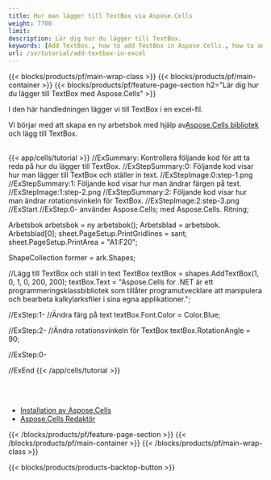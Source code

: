 ```yaml
---
title: Hur man lägger till TextBox via Aspose.Cells
weight: 7700
limit:
description: Lär dig hur du lägger till TextBox.
keywords: [Add TextBox., how to add TextBox in Aspose.Cells., how to add TextBox using Aspose.Cells]
url: /sv/tutorial/add-textbox-in-excel
---
```

{{< blocks/products/pf/main-wrap-class >}}
{{< blocks/products/pf/main-container >}}
{{< blocks/products/pf/feature-page-section h2="Lär dig hur du lägger till TextBox med Aspose.Cells" >}}

<p>
I den här handledningen lägger vi till TextBox i en excel-fil.
</p>

<p>
 Vi börjar med att skapa en ny arbetsbok med hjälp av<a href="https://www.nuget.org/packages/Aspose.Cells">Aspose.Cells bibliotek</a> och lägg till TextBox.
</p>

<br />
{{< app/cells/tutorial >}}
//ExSummary: Kontrollera följande kod för att ta reda på hur du lägger till TextBox.
//ExStepSummary:0: Följande kod visar hur man lägger till TextBox och ställer in text.
//ExStepImage:0:step-1.png
//ExStepSummary:1: Följande kod visar hur man ändrar färgen på text.
//ExStepImage:1:step-2.png
//ExStepSummary:2: Följande kod visar hur man ändrar rotationsvinkeln för TextBox.
//ExStepImage:2:step-3.png
//ExStart
//ExStep:0-
använder Aspose.Cells;
med Aspose.Cells. Ritning;

Arbetsbok arbetsbok = ny arbetsbok();
Arbetsblad = arbetsbok. Arbetsblad[0];
sheet.PageSetup.PrintGridlines = sant;
sheet.PageSetup.PrintArea = "A1:F20";

ShapeCollection former = ark.Shapes;

//Lägg till TextBox och ställ in text
TextBox textBox = shapes.AddTextBox(1, 0, 1, 0, 200, 200);
textBox.Text = "Aspose.Cells for .NET är ett programmeringsklassbibliotek som tillåter programutvecklare att manipulera och bearbeta kalkylarksfiler i sina egna applikationer.";

//ExStep:1-
//Ändra färg på text
textBox.Font.Color = Color.Blue;

//ExStep:2-
//Ändra rotationsvinkeln för TextBox
textBox.RotationAngle = 90;

//ExStep:0-

//ExEnd
{{< /app/cells/tutorial >}}
<br />

<br />
<br />
<div class="code-sample">
    <ul class="link-list">
        <li class="link-item"><a href="https://docs.aspose.com/cells/net/installation/">Installation av Aspose.Cells</a></li>
        <li class="link-item"><a href="https://products.aspose.app/cells/editor/">Aspose.Cells Redaktör</a></li>
    </ul>
</div>

{{< /blocks/products/pf/feature-page-section >}}
{{< /blocks/products/pf/main-container >}}
{{< /blocks/products/pf/main-wrap-class >}}

{{< blocks/products/products-backtop-button >}}